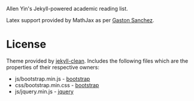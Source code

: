 Allen Yin's Jekyll-powered academic reading list.

Latex support provided by MathJax as per [Gaston Sanchez](http://gastonsanchez.com/blog/opinion/2014/02/16/Mathjax-with-jekyll.html).

License
=======

Theme provided by [jekyll-clean](http://github.com/scotte/jekyll-clean).
Includes the following files which are the properties of their respective owners:

* js/bootstrap.min.js - [bootstrap](http://getbootstrap.com)
* css/bootstrap.min.css - [bootstrap](http://getbootstrap.com)
* js/jquery.min.js - [jquery](https://jquery.com)
